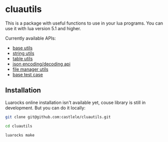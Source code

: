 # cluautils

This is a package with useful functions to use in your lua programs. You can use it with lua version 5.1 and higher.

Currently available APIs:
* [base utils](./src/cluautils)
* [string utils](./src/string_utils/string_utils)
* [table utils](./src/table_utils/table_utils)
* [json encoding/decoding api](./src/json/json.lua)
* [file manager utils](./src/file_manager/file_manager.lua)
* [base test case](./src/tests/base_test_case.lua)

## Installation

Luarocks online installation isn't available yet, couse library is still in development. But you can do it locally:

```sh
git clone git@github.com:castlele/cluautils.git

cd cluautils

luarocks make
```
